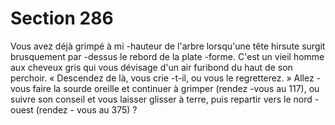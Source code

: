 # Section 286

Vous avez déjà grimpé à mi -hauteur de l'arbre lorsqu'une tête
hirsute surgit brusquement par -dessus le rebord de la plate -forme.
C'est un vieil homme aux cheveux gris qui vous dévisage d'un air
furibond du haut de son  perchoir. « Descendez de là, vous crie -t-il,
ou vous le regretterez. » Allez -vous faire la sourde oreille et
continuer à grimper (rendez -vous au  117), ou suivre son conseil et
vous laisser glisser à terre, puis repartir vers le nord -ouest (rendez -
vous au  375) ?